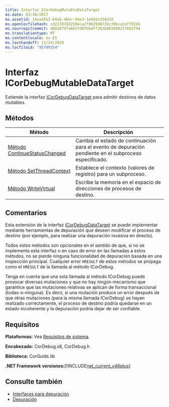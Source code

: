 ```yaml
---
title: Interfaz ICorDebugMutableDataTarget
ms.date: 03/30/2017
ms.assetid: 14aad5b3-84ab-4bbc-94e3-1eb92e258d10
ms.openlocfilehash: cd22707832504ca2f08299872bc39bca2af782bb
ms.sourcegitcommit: d8020797a6657d0fbbdff362b80300815f682f94
ms.translationtype: MT
ms.contentlocale: es-ES
ms.lasthandoff: 11/24/2020
ms.locfileid: "95709354"
---
```

# <a name="icordebugmutabledatatarget-interface"></a>Interfaz ICorDebugMutableDataTarget

Extiende la interfaz [ICorDebugDataTarget](icordebugdatatarget-interface.md) para admitir destinos de datos mutables.  
  
## <a name="methods"></a>Métodos  
  
|Método|Descripción|  
|------------|-----------------|  
|[Método ContinueStatusChanged](icordebugmutabledatatarget-continuestatuschanged-method.md)|Cambia el estado de continuación para el evento de depuración pendiente en el subproceso especificado.|  
|[Método SetThreadContext](icordebugmutabledatatarget-setthreadcontext-method.md)|Establece el contexto (valores de registro) para un subproceso.|  
|[Método WriteVirtual](icordebugmutabledatatarget-writevirtual-method.md)|Escribe la memoria en el espacio de direcciones de procesos de destino.|  
  
## <a name="remarks"></a>Comentarios  

 Esta extensión de la interfaz [ICorDebugDataTarget](icordebugdatatarget-interface.md) se puede implementar mediante herramientas de depuración que deseen modificar el proceso de destino (por ejemplo, para realizar una depuración invasiva en directo).  
  
 Todos estos métodos son opcionales en el sentido de que, si no se implementa esta interfaz o en caso de error en las llamadas a estos métodos, no se pierde ninguna funcionalidad de depuración basada en una inspección principal.  Cualquier error `HRESULT` de estos métodos se propaga como el `HRESULT` de la llamada al método ICorDebug.  
  
 Tenga en cuenta que una sola llamada al método ICorDebug puede provocar diversas mutaciones y que no hay ningún mecanismo que garantice que las mutaciones relativas se aplican de forma transaccional (todas-o-ninguna).  Es decir, si una mutación produce un error después de que otras mutaciones (para la misma llamada ICorDebug) se hayan realizado correctamente, el proceso de destino podría quedarse en un estado incoherente y la depuración podría dejar de ser confiable.  
  
## <a name="requirements"></a>Requisitos  

 **Plataformas:** Vea [Requisitos de sistema](../../get-started/system-requirements.md).  
  
 **Encabezado:** CorDebug.idl, CorDebug.h  
  
 **Biblioteca:** CorGuids.lib  
  
 **.NET Framework versiones:**[!INCLUDE[net_current_v46plus](../../../../includes/net-current-v46plus-md.md)]  
  
## <a name="see-also"></a>Consulte también

- [Interfaces para depuración](debugging-interfaces.md)
- [Depuración](index.md)

